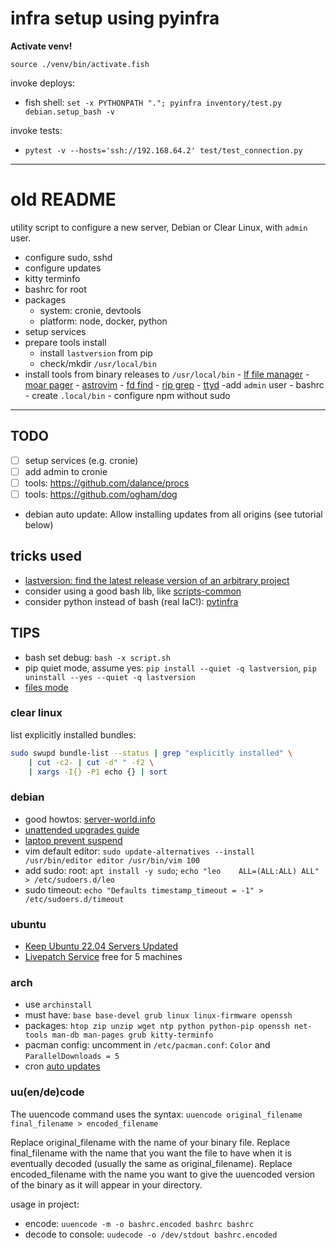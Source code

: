 # infra setup using pyinfra

**Activate venv!**

`source ./venv/bin/activate.fish`

invoke deploys:

- fish shell: `set -x PYTHONPATH "."; pyinfra inventory/test.py debian.setup_bash -v`

invoke tests:

- `pytest -v --hosts='ssh://192.168.64.2' test/test_connection.py`

---

# old README

utility script to configure a new server, Debian or Clear Linux, with `admin` user.

- configure sudo, sshd
- configure updates
- kitty terminfo
- bashrc for root
- packages
  - system: cronie, devtools
  - platform: node, docker, python
- setup services
- prepare tools install
  - install `lastversion` from pip
  - check/mkdir `/usr/local/bin`
- install tools from binary releases to `/usr/local/bin` - [lf file manager](https://github.com/gokcehan/lf) - [moar pager](https://github.com/walles/moar) - [astrovim](https://astronvim.com/Recipes/unattended_install) - [fd find](https://github.com/sharkdp/fd) - [rip grep](https://github.com/BurntSushi/ripgrep) - [ttyd](https://github.com/tsl0922/ttyd)
  -add `admin` user - bashrc - create `.local/bin` - configure npm without sudo

---

## TODO

- [ ] setup services (e.g. cronie)
- [ ] add admin to cronie
- [ ] tools: https://github.com/dalance/procs
- [ ] tools: https://github.com/ogham/dog
- debian auto update: Allow installing updates from all origins (see tutorial below)

## tricks used

- [lastversion: find the latest release version of an arbitrary project](https://github.com/dvershinin/lastversion)
- consider using a good bash lib, like [scripts-common](https://gitlab.com/bertrand-benoit/scripts-common)
- consider python instead of bash (real IaC!): [pytinfra](https://docs.pyinfra.com/en/2.x/index.html)

## TIPS

- bash set debug: `bash -x script.sh`
- pip quiet mode, assume yes: `pip install --quiet -q lastversion`, `pip uninstall --yes --quiet -q lastversion`
- [files mode](https://ss64.com/bash/chmod.html)

### clear linux

list explicitly installed bundles:

```sh
sudo swupd bundle-list --status | grep "explicitly installed" \
    | cut -c2- | cut -d" " -f2 \
    | xargs -I{} -P1 echo {} | sort
```

### debian

- good howtos: [server-world.info](https://www.server-world.info/en/)
- [unattended upgrades guide](https://techlabs.blog/categories/debian-linux/automatically-install-updates-using-unattended-upgrades-on-debian-11)
- [laptop prevent suspend](https://gitlab.com/-/snippets/2515869)
- vim default editor: `sudo update-alternatives --install /usr/bin/editor editor /usr/bin/vim 100`
- add sudo: root: `apt install -y sudo`; `echo "leo    ALL=(ALL:ALL) ALL" > /etc/sudoers.d/leo`
- sudo timeout: `echo "Defaults timestamp_timeout = -1" > /etc/sudoers.d/timeout`

### ubuntu

- [Keep Ubuntu 22.04 Servers Updated](https://www.digitalocean.com/community/tutorials/how-to-keep-ubuntu-22-04-servers-updated)
- [Livepatch Service](https://ubuntu.com/security/livepatch) free for 5 machines

### arch

- use `archinstall`
- must have: `base base-devel grub linux linux-firmware openssh`
- packages: `htop zip unzip wget ntp python python-pip openssh net-tools man-db man-pages grub kitty-terminfo`
- pacman config: uncomment in `/etc/pacman.conf`: `Color` and `ParallelDownloads = 5`
- cron [auto updates](https://linuxman.co/linux-desktop/keeping-arch-linux-shiny-with-automatic-updates-using-systemd/)

### uu(en/de)code

The uuencode command uses the syntax: `uuencode original_filename final_filename > encoded_filename`

Replace original_filename with the name of your binary file. Replace final_filename with the name that you want the file to have when it is eventually decoded (usually the same as original_filename). Replace encoded_filename with the name you want to give the uuencoded version of the binary as it will appear in your directory.

usage in project:

- encode: `uuencode -m -o bashrc.encoded bashrc bashrc`
- decode to console: `uudecode -o /dev/stdout bashrc.encoded`
